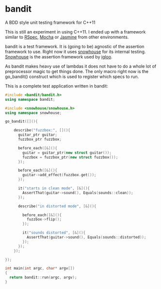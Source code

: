 bandit
======

A BDD style unit testing framework for C++11

This is still an experiment in using C++11. I ended up with a framework similar
to [RSpec](https://github.com/joakimkarlsson/snowhouse.git), [Mocha](http://visionmedia.github.io/mocha/) or [Jasmine](http://pivotal.github.io/jasmine/) from other environments.

bandit is a test framework. It is (going to be) agnostic of the assertion 
framework to use. Right now it uses [snowhouse](https://github.com/joakimkarlsson/snowhouse) for its internal testing. [Snowhouse](https://github.com/joakimkarlsson/snowhouse) is the assertion framework used by [igloo](https://github.com/joakimkarlsson/igloo).

As bandit makes heavy use of lambdas it does not have to do a whole lot of preprocessor magic to get things done. The only macro
right now is the go_bandit() construct which is used to register which specs to run.

This is a complete test application written in bandit:

```cpp
#include <bandit/bandit.h>
using namespace bandit;

#include <snowhouse/snowhouse.h>
using namespace snowhouse;

go_bandit([](){

    describe("fuzzbox:", [](){
      guitar_ptr guitar;
      fuzzbox_ptr fuzzbox;

      before_each([&](){
        guitar = guitar_ptr(new struct guitar());
        fuzzbox = fuzzbox_ptr(new struct fuzzbox());
      });

      before_each([&](){
        guitar->add_effect(fuzzbox.get());
      });

      it("starts in clean mode", [&](){
        AssertThat(guitar->sound(), Equals(sounds::clean));
      });

      describe("in distorted mode", [&](){

        before_each([&](){
          fuzzbox->flip();
        });

        it("sounds distorted", [&](){
          AssertThat(guitar->sound(), Equals(sounds::distorted));
        });
      });
    });

});

int main(int argc, char* argv[])
{
  return bandit::run(argc, argv);
}
```
